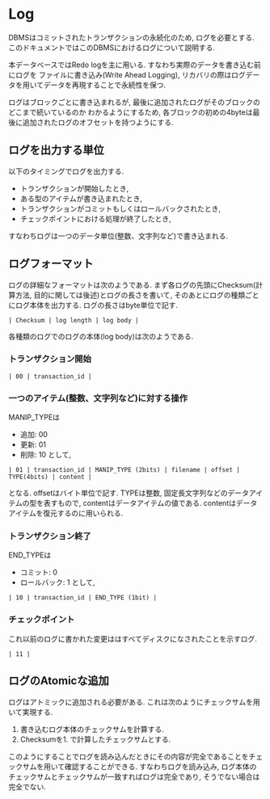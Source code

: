 # Log

DBMSはコミットされたトランザクションの永続化のため, ログを必要とする. このドキュメントではこのDBMSにおけるログについて説明する. 

本データベースではRedo logを主に用いる. すなわち実際のデータを書き込む前にログを
ファイルに書き込み(Write Ahead Logging), リカバリの際はログデータを用いてデータを再現することで永続性を保つ. 

ログはブロックごとに書き込まれるが, 最後に追加されたログがそのブロックのどこまで続いているのか
わかるようにするため, 各ブロックの初めの4byteは最後に追加されたログのオフセットを持つようにする. 

## ログを出力する単位

以下のタイミングでログを出力する. 

- トランザクションが開始したとき,
- ある型のアイテムが書き込まれたとき,
- トランザクションがコミットもしくはロールバックされたとき, 
- チェックポイントにおける処理が終了したとき,

すなわちログは一つのデータ単位(整数、文字列など)で書き込まれる. 

## ログフォーマット

ログの詳細なフォーマットは次のようである. まず各ログの先頭にChecksum(計算方法, 目的に関しては後述)とログの長さを書いて, 
そのあとにログの種類ごとにログ本体を出力する. ログの長さはbyte単位で記す. 

```
| Checksum | log length | log body |
```

各種類のログでのログの本体(log body)は次のようである.

### トランザクション開始

```
| 00 | transaction_id |
```

### 一つのアイテム(整数、文字列など)に対する操作

MANIP_TYPEは
- 追加: 00
- 更新: 01
- 削除: 10
として,

```
| 01 | transaction_id | MANIP_TYPE (2bits) | filename | offset | TYPE(4bits) | content | 
```

となる. offsetはバイト単位で記す. TYPEは整数, 固定長文字列などのデータアイテムの型を表すもので, contentはデータアイテムの値である. contentはデータアイテムを復元するのに用いられる.

### トランザクション終了

END_TYPEは
- コミット: 0
- ロールバック: 1
として,

```
| 10 | transaction_id | END_TYPE (1bit) |
```

### チェックポイント

これ以前のログに書かれた変更ははすべてディスクになされたことを示すログ. 

```
| 11 |
```

## ログのAtomicな追加

ログはアトミックに追加される必要がある. これは次のようにチェックサムを用いて実現する. 

1. 書き込むログ本体のチェックサムを計算する. 
2. Checksumを1. で計算したチェックサムとする. 

このようにすることでログを読み込んだときにその内容が完全であることをチェックサムを用いて確認することができる. すなわちログを読み込み, ログ本体のチェックサムとチェックサムが一致すればログは完全であり, そうでない場合は完全でない. 